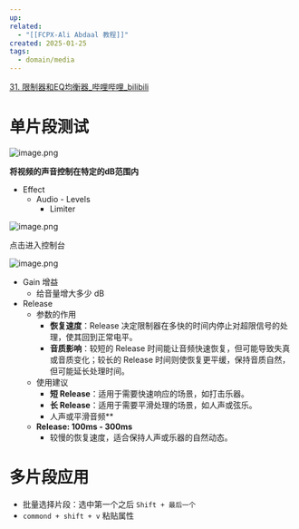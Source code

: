 ```yaml
---
up: 
related:
  - "[[FCPX-Ali Abdaal 教程]]"
created: 2025-01-25
tags:
  - domain/media
---
```

[31. 限制器和EQ均衡器\_哔哩哔哩\_bilibili](https://www.bilibili.com/video/BV1Jo4y1a7Ex?spm_id_from=333.788.player.switch&vd_source=6d4ef5f8b8b73d69ea854cb9321a50ac&p=31)

# 单片段测试

![image.png](https://s1.vika.cn/space/2025/01/25/ab74d31af0c740f39b6a4733834608bc)

**将视频的声音控制在特定的dB范围内**

- Effect 
	- Audio - Levels
		- Limiter

![image.png](https://s1.vika.cn/space/2025/01/25/1b66f2514d0d449384172f2c478529a2)

点击进入控制台

![image.png](https://s1.vika.cn/space/2025/01/25/b575774b04e14d0697815888defc3297)

- Gain 增益
	- 给音量增大多少 dB
- Release 
	- 参数的作用
		- **恢复速度**：Release 决定限制器在多快的时间内停止对超限信号的处理，使其回到正常电平。
		- **音质影响**：较短的 Release 时间能让音频快速恢复，但可能导致失真或音质变化；较长的 Release 时间则使恢复更平缓，保持音质自然，但可能延长处理时间。
	- 使用建议
		- **短 Release**：适用于需要快速响应的场景，如打击乐器。
		- **长 Release**：适用于需要平滑处理的场景，如人声或弦乐。
		- 人声或平滑音频**
	- **Release: 100ms - 300ms**
	    - 较慢的恢复速度，适合保持人声或乐器的自然动态。


# 多片段应用


- 批量选择片段：选中第一个之后 `Shift + 最后一个`
- `commond + shift + v` 粘贴属性